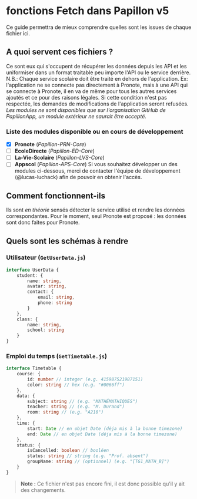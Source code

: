 # fonctions Fetch dans Papillon v5
Ce guide permettra de mieux comprendre quelles sont les issues de chaque fichier ici.

## A quoi servent ces fichiers ?
Ce sont eux qui s'occupent de récupérer les données depuis les API et les uniformiser dans un format traitable peu importe l'API ou le service derrière.
N.B.: Chaque service scolaire doit être traité en dehors de l'application. Ex: l'application ne se connecte pas directement à Pronote, mais à une API qui se connecte à Pronote, il en va de même pour tous les autres services ajoutés et ce pour des raisons légales. Si cette condition n'est pas respectée, les demandes de modifications de l'application seront refusées. *Les modules ne sont disponibles que sur l'organisation GitHub de PapillonApp, un module extérieur ne saurait être accepté.*

### Liste des modules disponible ou en cours de développement
- [x] **Pronote** (*Papillon-PRN-Core*)
- [ ] **EcoleDirecte** (*Papillon-ED-Core*)
- [ ] **La-Vie-Scolaire** (*Papillon-LVS-Core*)
- [ ] **Appscol** (*Papillon-APS-Core*)
Si vous souhaitez développer un des modules ci-dessous, merci de contacter l'équipe de développement (@lucas-luchack) afin de pouvoir en obtenir l'accès.

## Comment fonctionnent-ils
Ils sont *en théorie* sensés détecter le service utilisé et rendre les données correspondantes.
Pour le moment, seul Pronote est proposé : les données sont donc faites pour Pronote.

## Quels sont les schémas à rendre
### Utilisateur (`GetUserData.js`)
``` ts
interface UserData {
    student: {
        name: string,
        avatar: string,
        contact: {
            email: string,
            phone: string
        }
    },
    class: {
        name: string,
        school: string
    }
}
```

### Emploi du temps (`GetTimetable.js`)
``` ts
interface Timetable {
    course: {
        id: number // integer (e.g. 415987521987151)
        color: string // hex (e.g. "#0066ff")
    },
    data: {
        subject: string // (e.g. "MATHÉMATHIQUES")
        teacher: string // (e.g. "M. Durand")
        room: string // (e.g. "A210")
    },
    time: {
        start: Date // en objet Date (déja mis à la bonne timezone)
        end: Date // en objet Date (déja mis à la bonne timezone)
    },
    status: {
        isCancelled: boolean // booléen
        status: string // string (e.g. "Prof. absent")
        groupName: string // (optionnel) (e.g. "[TG1_MATH_B]")
    }
}
```

> **Note :** Ce fichier n'est pas encore fini, il est donc possible qu'il y ait des changements.
